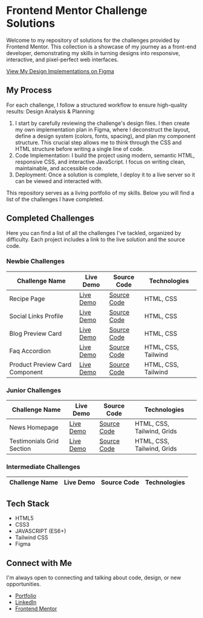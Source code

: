 # Frontend Mentor Challenge Solutions
Welcome to my repository of solutions for the challenges provided by Frontend Mentor. This collection is a showcase of my journey as a front-end developer, demonstrating my skills in turning designs into responsive, interactive, and pixel-perfect web interfaces.

[View My Design Implementations on Figma](https://www.figma.com/design/z4yOWCenUGjvJQFzuZo5LA/Frontend-Mentor-UI-Implementation)

## My Process
For each challenge, I follow a structured workflow to ensure high-quality results:
Design Analysis & Planning:
1. I start by carefully reviewing the challenge's design files. I then create my own implementation plan in Figma, where I deconstruct the layout, define a design system (colors, fonts, spacing), and plan my component structure. This crucial step allows me to think through the CSS and HTML structure before writing a single line of code.
2. Code Implementation: I build the project using modern, semantic HTML, responsive CSS, and interactive JavaScript. I focus on writing clean, maintainable, and accessible code.
3. Deployment: Once a solution is complete, I deploy it to a live server so it can be viewed and interacted with.

This repository serves as a living portfolio of my skills. Below you will find a list of the challenges I have completed.

## Completed Challenges
Here you can find a list of all the challenges I've tackled, organized by difficulty. Each project includes a link to the live solution and the source code.
### Newbie Challenges
| Challenge Name | Live Demo | Source Code | Technologies |
|---|---|---|---|
| Recipe Page | [Live Demo](https://frontend-mentor-solution-recipe-page.netlify.app/) | [Source Code](https://github.com/briangabini/frontend-mentor/tree/main/newbie/recipe-page) | HTML, CSS |
| Social Links Profile | [Live Demo](https://fe-mentor-social-links-profile.netlify.app/) | [Source Code](https://github.com/briangabini/frontend-mentor/tree/main/newbie/social-links-profile) | HTML, CSS |
| Blog Preview Card | [Live Demo](https://fe-mentor-blog-prev-card.netlify.app/) | [Source Code](https://github.com/briangabini/frontend-mentor/tree/main/newbie/blog-preview-card) | HTML, CSS |
| Faq Accordion | [Live Demo](https://brngbn-faq-accordion.netlify.app/) | [Source Code](https://github.com/briangabini/frontend-mentor/tree/main/newbie/faq-accordion) | HTML, CSS, Tailwind |
| Product Preview Card Component | [Live Demo](https://brngbn-product-preview-card-component.netlify.app/) | [Source Code](https://github.com/briangabini/frontend-mentor/tree/main/newbie/product-preview-card-component) | HTML, CSS, Tailwind |

### Junior Challenges
| Challenge Name | Live Demo | Source Code | Technologies               |
|---|---|---|----------------------------|
| News Homepage | [Live Demo](https://brngbn-news-homepage.netlify.app/) | [Source Code](https://github.com/briangabini/frontend-mentor/tree/main/junior/news-homepage) | HTML, CSS, Tailwind, Grids |
| Testimonials Grid Section | [Live Demo](https://brngbn-testimonials-grid-section.netlify.app/) | [Source Code](https://github.com/briangabini/frontend-mentor/tree/main/junior/testimonials-grid-section) | HTML, CSS, Tailwind, Grids |

### Intermediate Challenges
| Challenge Name | Live Demo | Source Code | Technologies |
|---|---|---|---|


## Tech Stack
- HTML5
- CSS3
- JAVASCRIPT (ES6+)
- Tailwind CSS
- Figma

## Connect with Me
I'm always open to connecting and talking about code, design, or new opportunities.

- [Portfolio](https://www.briangabini.com/)
- [LinkedIn](https://www.linkedin.com/in/briangabini/)
- [Frontend Mentor](https://www.frontendmentor.io/profile/briangabini/)